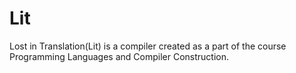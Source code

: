 Lit
===

Lost in Translation(Lit) is a compiler created as a part of the course Programming Languages and Compiler Construction.
